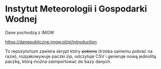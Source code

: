 # Instytut Meteorologii i Gospodarki Wodnej

Dane pochodzą z IMGW

https://danepubliczne.imgw.pl/pl/introduction

To repozytorium zawiera skrypt który ~~pobiera~~ (trzeba samemu pobrać na razie),
rozpakowywuje paczki zip, odczytuje CSV i generuje nową jednolitą paczkę, którą można zaimportować
do bazy danych.
